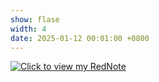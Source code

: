 ```yaml
---
show: flase
width: 4
date: 2025-01-12 00:01:00 +0800
---
```

<div>
    <a href="https://www.xiaohongshu.com/user/profile/638b75f2000000001f01aed6" target="_blank">
        <img data-src="{{ 'assets/images/etc/rednote.jpg' | relative_url }}" class="lazy w-100 rounded" 
             src="{{ '/assets/images/etc/rednote.jpg' | relative_url }}" 
             data-toggle="tooltip" data-placement="top" title="Click to view my RedNote">
    </a>
</div>
